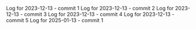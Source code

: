 Log for 2023-12-13 - commit 1
Log for 2023-12-13 - commit 2
Log for 2023-12-13 - commit 3
Log for 2023-12-13 - commit 4
Log for 2023-12-13 - commit 5
Log for 2025-01-13 - commit 1
